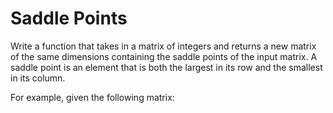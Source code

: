 # Saddle Points

Write a function that takes in a matrix of integers and returns a new matrix of the same dimensions containing the saddle points of the input matrix. A saddle point is an element that is both the largest in its row and the smallest in its column.

For example, given the following matrix: